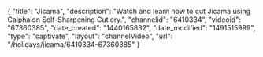 {
    "title": "Jicama",
    "description": "Watch and learn how to cut Jicama using Calphalon Self-Sharpening Cutlery.",
    "channelid": "6410334",
    "videoid": "67360385",
    "date_created": "1440165832",
    "date_modified": "1491515999",
    "type": "captivate",
    "layout": "channelVideo",
    "url": "\/holidays\/jicama\/6410334-67360385"
}
